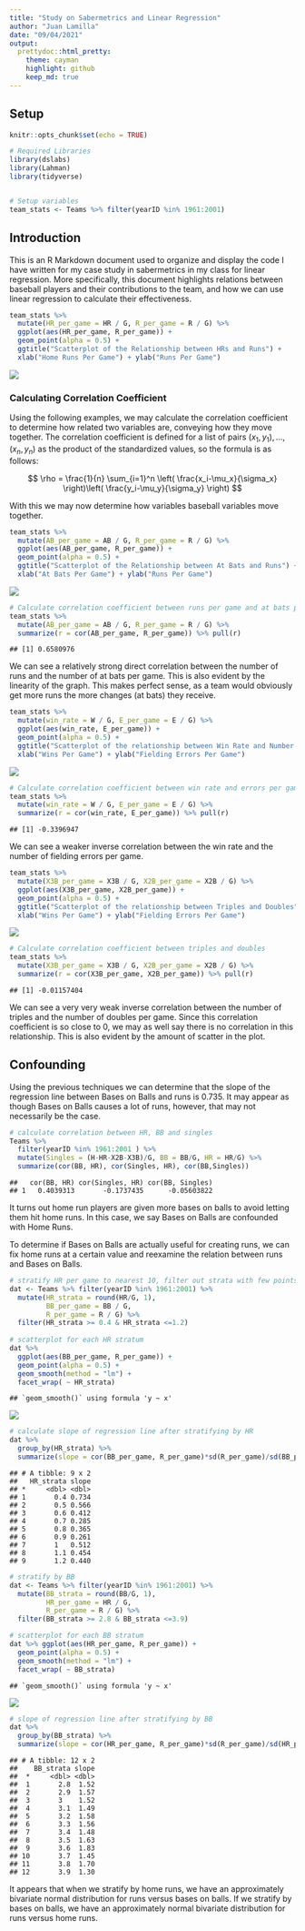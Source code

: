 ```yaml
---
title: "Study on Sabermetrics and Linear Regression"
author: "Juan Lamilla"
date: "09/04/2021"
output:
  prettydoc::html_pretty:
    theme: cayman
    highlight: github
    keep_md: true
---
```


## Setup


```r
knitr::opts_chunk$set(echo = TRUE)

# Required Libraries
library(dslabs)
library(Lahman)
library(tidyverse)


# Setup variables
team_stats <- Teams %>% filter(yearID %in% 1961:2001)
```

## Introduction

This is an R Markdown document used to organize and display the code I have written for my case study in sabermetrics in my class for linear regression. More specifically, this document highlights relations between baseball players and their contributions to the team, and how we can use linear regression to calculate their effectiveness.


```r
team_stats %>%
  mutate(HR_per_game = HR / G, R_per_game = R / G) %>%
  ggplot(aes(HR_per_game, R_per_game)) + 
  geom_point(alpha = 0.5) + 
  ggtitle("Scatterplot of the Relationship between HRs and Runs") +
  xlab("Home Runs Per Game") + ylab("Runs Per Game")
```

![](sabermetrics_markdown_files/figure-html/HR/R-1.png)<!-- -->

### Calculating Correlation Coefficient

Using the following examples, we may calculate the correlation coefficient to determine how related two variables are, conveying how they move together. The correlation coefficient is defined for a list of pairs $(x_1, y_1), \dots, (x_n,y_n)$ as the product of the standardized values, so the formula is as follows:

$$
\rho = \frac{1}{n} \sum_{i=1}^n \left( \frac{x_i-\mu_x}{\sigma_x} \right)\left( \frac{y_i-\mu_y}{\sigma_y} \right)
$$

With this we may now determine how variables baseball variables move together.


```r
team_stats %>%
  mutate(AB_per_game = AB / G, R_per_game = R / G) %>%
  ggplot(aes(AB_per_game, R_per_game)) + 
  geom_point(alpha = 0.5) + 
  ggtitle("Scatterplot of the Relationship between At Bats and Runs") +
  xlab("At Bats Per Game") + ylab("Runs Per Game")
```

![](sabermetrics_markdown_files/figure-html/AB/R-1.png)<!-- -->

```r
# Calculate correlation coefficient between runs per game and at bats per game
team_stats %>% 
  mutate(AB_per_game = AB / G, R_per_game = R / G) %>% 
  summarize(r = cor(AB_per_game, R_per_game)) %>% pull(r)
```

```
## [1] 0.6580976
```

We can see a relatively strong direct correlation between the number of runs and the number of at bats per game. This is also evident by the linearity of the graph. This makes perfect sense, as a team would obviously get more runs the more changes (at bats) they receive.


```r
team_stats %>%
  mutate(win_rate = W / G, E_per_game = E / G) %>%
  ggplot(aes(win_rate, E_per_game)) + 
  geom_point(alpha = 0.5) + 
  ggtitle("Scatterplot of the relationship between Win Rate and Number of Fielding Errors") +
  xlab("Wins Per Game") + ylab("Fielding Errors Per Game")
```

![](sabermetrics_markdown_files/figure-html/WR/FE-1.png)<!-- -->

```r
# Calculate correlation coefficient between win rate and errors per game
team_stats %>% 
  mutate(win_rate = W / G, E_per_game = E / G) %>% 
  summarize(r = cor(win_rate, E_per_game)) %>% pull(r)
```

```
## [1] -0.3396947
```

We can see a weaker inverse correlation between the win rate and the number of fielding errors per game.


```r
team_stats %>%
  mutate(X3B_per_game = X3B / G, X2B_per_game = X2B / G) %>%
  ggplot(aes(X3B_per_game, X2B_per_game)) + 
  geom_point(alpha = 0.5) + 
  ggtitle("Scatterplot of the relationship between Triples and Doubles") +
  xlab("Wins Per Game") + ylab("Fielding Errors Per Game")
```

![](sabermetrics_markdown_files/figure-html/X3B/X2B-1.png)<!-- -->

```r
# Calculate correlation coefficient between triples and doubles
team_stats %>% 
  mutate(X3B_per_game = X3B / G, X2B_per_game = X2B / G) %>% 
  summarize(r = cor(X3B_per_game, X2B_per_game)) %>% pull(r)
```

```
## [1] -0.01157404
```

We can see a very very weak inverse correlation between the number of triples and the number of doubles per game. Since this correlation coefficient is so close to 0, we may as well say there is no correlation in this relationship. This is also evident by the amount of scatter in the plot.

## Confounding

Using the previous techniques we can determine that the slope of the regression line between Bases on Balls and runs is 0.735. It may appear as though Bases on Balls causes a lot of runs, however, that may not necessarily be the case. 



```r
# calculate correlation between HR, BB and singles
Teams %>% 
  filter(yearID %in% 1961:2001 ) %>% 
  mutate(Singles = (H-HR-X2B-X3B)/G, BB = BB/G, HR = HR/G) %>%  
  summarize(cor(BB, HR), cor(Singles, HR), cor(BB,Singles))
```

```
##   cor(BB, HR) cor(Singles, HR) cor(BB, Singles)
## 1   0.4039313       -0.1737435      -0.05603822
```


It turns out home run players are given more bases on balls to avoid letting them hit home runs. In this case, we say Bases on Balls are confounded with Home Runs.

To determine if Bases on Balls are actually useful for creating runs, we can fix home runs at a certain value and reexamine the relation between runs and Bases on Balls.


```r
# stratify HR per game to nearest 10, filter out strata with few points
dat <- Teams %>% filter(yearID %in% 1961:2001) %>%
  mutate(HR_strata = round(HR/G, 1), 
         BB_per_game = BB / G,
         R_per_game = R / G) %>%
  filter(HR_strata >= 0.4 & HR_strata <=1.2)
  
# scatterplot for each HR stratum
dat %>% 
  ggplot(aes(BB_per_game, R_per_game)) +  
  geom_point(alpha = 0.5) +
  geom_smooth(method = "lm") +
  facet_wrap( ~ HR_strata)
```

```
## `geom_smooth()` using formula 'y ~ x'
```

![](sabermetrics_markdown_files/figure-html/BBTest-1.png)<!-- -->

```r
# calculate slope of regression line after stratifying by HR
dat %>%  
  group_by(HR_strata) %>%
  summarize(slope = cor(BB_per_game, R_per_game)*sd(R_per_game)/sd(BB_per_game))
```

```
## # A tibble: 9 x 2
##   HR_strata slope
## *     <dbl> <dbl>
## 1       0.4 0.734
## 2       0.5 0.566
## 3       0.6 0.412
## 4       0.7 0.285
## 5       0.8 0.365
## 6       0.9 0.261
## 7       1   0.512
## 8       1.1 0.454
## 9       1.2 0.440
```

```r
# stratify by BB
dat <- Teams %>% filter(yearID %in% 1961:2001) %>%
  mutate(BB_strata = round(BB/G, 1), 
         HR_per_game = HR / G,
         R_per_game = R / G) %>%
  filter(BB_strata >= 2.8 & BB_strata <=3.9) 

# scatterplot for each BB stratum
dat %>% ggplot(aes(HR_per_game, R_per_game)) +  
  geom_point(alpha = 0.5) +
  geom_smooth(method = "lm") +
  facet_wrap( ~ BB_strata)
```

```
## `geom_smooth()` using formula 'y ~ x'
```

![](sabermetrics_markdown_files/figure-html/BBTest-2.png)<!-- -->

```r
# slope of regression line after stratifying by BB
dat %>%  
  group_by(BB_strata) %>%
  summarize(slope = cor(HR_per_game, R_per_game)*sd(R_per_game)/sd(HR_per_game))
```

```
## # A tibble: 12 x 2
##    BB_strata slope
##  *     <dbl> <dbl>
##  1       2.8  1.52
##  2       2.9  1.57
##  3       3    1.52
##  4       3.1  1.49
##  5       3.2  1.58
##  6       3.3  1.56
##  7       3.4  1.48
##  8       3.5  1.63
##  9       3.6  1.83
## 10       3.7  1.45
## 11       3.8  1.70
## 12       3.9  1.30
```

It appears that when we stratify by home runs, we have an approximately bivariate normal distribution for runs versus bases on balls. If we stratify by bases on balls, we have an approximately normal bivariate distribution for runs versus home runs.




